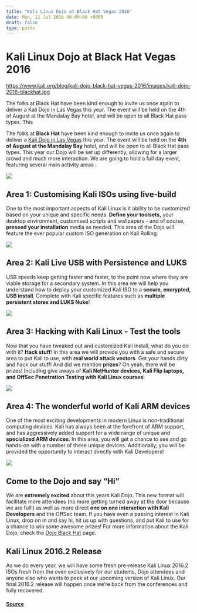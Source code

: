 ```yaml
---
title: "Kali Linux Dojo at Black Hat Vegas 2016"
date: Mon, 11 Jul 2016 00:00:00 +0000
draft: false
type: posts
---
```

# Kali Linux Dojo at Black Hat Vegas 2016

https://www.kali.org/blog/kali-dojo-black-hat-vegas-2016/images/kali-dojo-2016-blackhat.jpg



The folks at Black Hat have been kind enough to invite us once again to deliver a Kali Dojo in Las Vegas this year. The event will be held on the 4th of August at the Mandalay Bay hotel, and will be open to all Black Hat pass types. This

The folks at **Black Hat** have been kind enough to invite us once again to deliver a [Kali Dojo in Las Vegas](https://www.blackhat.com/us-16/kali-linux.html) this year. The event will be held on the **4th of August at the Mandalay Bay** hotel, and will be open to all Black Hat pass types. This year our Dojo will be set up differently, allowing for a larger crowd and much more interaction. We are going to hold a full day event, featuring several main activity areas :

[![](https://www.kali.org/blog/kali-dojo-black-hat-vegas-2016/images/dojo-slider.png)](https://www.kali.org/blog/kali-dojo-black-hat-vegas-2016/images/dojo-slider.png)

Area 1: Customising Kali ISOs using live-build
----------------------------------------------

One to the most important aspects of Kali Linux is it ability to be customized based on your unique and specific needs. **Define your toolsets,** your desktop environment, customised scripts and wallpapers - and of course, **preseed your installation** media as needed. This area of the Dojo will feature the ever popular custom ISO generation on Kali Rolling.

[![](https://www.kali.org/blog/kali-dojo-black-hat-vegas-2016/images/kali-iso-special-features.png)](https://www.kali.org/blog/kali-dojo-black-hat-vegas-2016/images/kali-iso-special-features.png)

Area 2: Kali Live USB with Persistence and LUKS
-----------------------------------------------

USB speeds keep getting faster and faster, to the point now where they are viable storage for a secondary system. In this area we will help you understand how to deploy your customized Kali ISO to a **secure, encrypted, USB install**. Complete with Kali specific features such as **multiple persistent stores and LUKS Nuke**!

[![](https://www.kali.org/blog/kali-dojo-black-hat-vegas-2016/images/kali-usb.png)](https://www.kali.org/blog/kali-dojo-black-hat-vegas-2016/images/kali-usb.png)

Area 3: Hacking with Kali Linux - Test the tools
------------------------------------------------

Now that you have tweaked out and customized Kali install, what do you do with it? **Hack stuff**! In this area we will provide you with a safe and secure area to put Kali to use, with **real world attack vectors**. Get your hands dirty and hack our stuff! And did we mention **prizes**? Oh yeah, there will be prizes! Including give aways of **Kali NetHunter devices, Kali Flip laptops, and OffSec Penetration Testing with Kali Linux courses**!

[![](https://www.kali.org/blog/kali-dojo-black-hat-vegas-2016/images/offsec-playground-thumb-21.png)](https://www.kali.org/blog/kali-dojo-black-hat-vegas-2016/images/offsec-playground-thumb-21.png)

Area 4: The wonderful world of Kali ARM devices
-----------------------------------------------

One of the most exciting developments in modern Linux is non-traditional computing devices. Kali has always been at the forefront of ARM support, and has aggressively added support for a wide range of unique and **specialized ARM devices**. In this area, you will get a chance to see and go hands-on with a number of these unique devices. Additionally, you will be provided the opportunity to interact directly with Kali Developers!

[![](https://www.kali.org/blog/kali-dojo-black-hat-vegas-2016/images/RASPBERRY_PI_A_PLUS_01.png)](https://www.kali.org/blog/kali-dojo-black-hat-vegas-2016/images/RASPBERRY_PI_A_PLUS_01.png)

Come to the Dojo and say “Hi”
-----------------------------

We are **extremely excited** about this years Kali Dojo. This new format will facilitate more attendees (no more getting turned away at the door because we are full!) as well as more direct **one on one interaction with Kali Developers** and the OffSec team. If you have even a passing interest in Kali Linux, drop on in and say hi, hit us up with questions, and put Kali to use for a chance to win some awesome prizes! For more information about the Kali Dojo, check the [Dojo Black Hat](https://www.blackhat.com/us-16/kali-linux.html) page.

Kali Linux 2016.2 Release
-------------------------

As we do every year, we will have some fresh pre-release Kali Linux 2016.2 ISOs fresh from the oven exclusively for our students, Dojo attendees and anyone else who wants to peek at our upcoming version of Kali Linux. Our final 2016.2 release will happen once we’re back from the conferences and fully recovered.

#### [Source](https://www.kali.org/blog/kali-dojo-black-hat-vegas-2016/)

